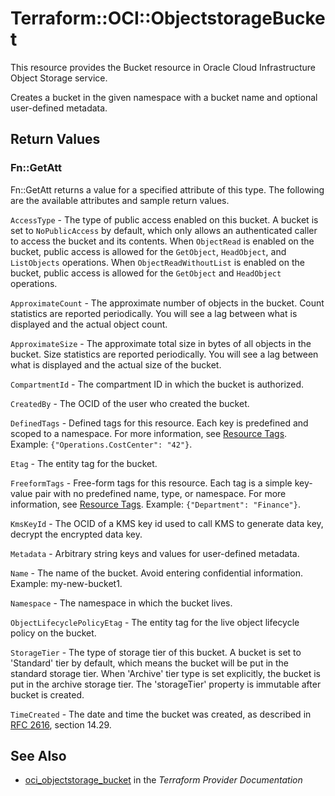 # Terraform::OCI::ObjectstorageBucket

This resource provides the Bucket resource in Oracle Cloud Infrastructure Object Storage service.

Creates a bucket in the given namespace with a bucket name and optional user-defined metadata.

## Return Values

### Fn::GetAtt

Fn::GetAtt returns a value for a specified attribute of this type. The following are the available attributes and sample return values.

`AccessType` - The type of public access enabled on this bucket. A bucket is set to `NoPublicAccess` by default, which only allows an authenticated caller to access the bucket and its contents. When `ObjectRead` is enabled on the bucket, public access is allowed for the `GetObject`, `HeadObject`, and `ListObjects` operations. When `ObjectReadWithoutList` is enabled on the bucket, public access is allowed for the `GetObject` and `HeadObject` operations.

`ApproximateCount` - The approximate number of objects in the bucket. Count statistics are reported periodically. You will see a lag between what is displayed and the actual object count.

`ApproximateSize` - The approximate total size in bytes of all objects in the bucket. Size statistics are reported periodically. You will see a lag between what is displayed and the actual size of the bucket.

`CompartmentId` - The compartment ID in which the bucket is authorized.

`CreatedBy` - The OCID of the user who created the bucket.

`DefinedTags` - Defined tags for this resource. Each key is predefined and scoped to a namespace. For more information, see [Resource Tags](https://docs.cloud.oracle.com/iaas/Content/General/Concepts/resourcetags.htm). Example: `{"Operations.CostCenter": "42"}`.

`Etag` - The entity tag for the bucket.

`FreeformTags` - Free-form tags for this resource. Each tag is a simple key-value pair with no predefined name, type, or namespace. For more information, see [Resource Tags](https://docs.cloud.oracle.com/iaas/Content/General/Concepts/resourcetags.htm). Example: `{"Department": "Finance"}`.

`KmsKeyId` - The OCID of a KMS key id used to call KMS to generate data key, decrypt the encrypted data key.

`Metadata` - Arbitrary string keys and values for user-defined metadata.

`Name` - The name of the bucket. Avoid entering confidential information. Example: my-new-bucket1.

`Namespace` - The namespace in which the bucket lives.

`ObjectLifecyclePolicyEtag` - The entity tag for the live object lifecycle policy on the bucket.

`StorageTier` - The type of storage tier of this bucket. A bucket is set to 'Standard' tier by default, which means the bucket will be put in the standard storage tier. When 'Archive' tier type is set explicitly, the bucket is put in the archive storage tier. The 'storageTier' property is immutable after bucket is created.

`TimeCreated` - The date and time the bucket was created, as described in [RFC 2616](https://tools.ietf.org/rfc/rfc2616), section 14.29.

## See Also

* [oci_objectstorage_bucket](https://www.terraform.io/docs/providers/oci/r/objectstorage_bucket.html) in the _Terraform Provider Documentation_